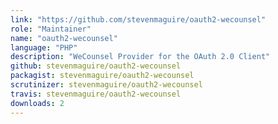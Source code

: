 ```yaml
---
link: "https://github.com/stevenmaguire/oauth2-wecounsel"
role: "Maintainer"
name: "oauth2-wecounsel"
language: "PHP"
description: "WeCounsel Provider for the OAuth 2.0 Client"
github: stevenmaguire/oauth2-wecounsel
packagist: stevenmaguire/oauth2-wecounsel
scrutinizer: stevenmaguire/oauth2-wecounsel
travis: stevenmaguire/oauth2-wecounsel
downloads: 2
---
```

